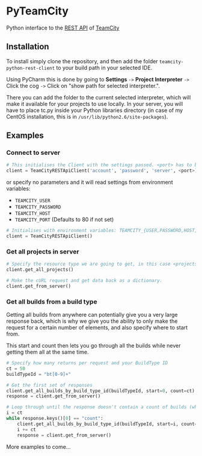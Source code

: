 # PyTeamCity

Python interface to the [REST
API](https://confluence.jetbrains.com/display/TCD9/REST+API) of
[TeamCity](https://www.jetbrains.com/teamcity/)

## Installation

To install simply clone the repository, and then add the folder `teamcity-python-rest-client` to your build path in your selected IDE.

Using PyCharm this is done by going to __Settings__ `->` __Project Interpreter__ `->` Click the cog `->` Click on "show path for selected interpreter.".

There you can add the folder to the current selected interpreter, which will make it available for your projects to use locally. In your server, you will have to place tc.py inside your Python libraries directory (in case of my CentOS installation, this is in `/usr/lib/python2.6/site-packages`).

## Examples

### Connect to server

```python
# This initialises the Client with the settings passed. <port> has to be an integer.
client = TeamCityRESTApiClient('account', 'password', 'server', <port>)
```

or specify no parameters and it will read settings from environment
variables:

- `TEAMCITY_USER`
- `TEAMCITY_PASSWORD`
- `TEAMCITY_HOST`
- `TEAMCITY_PORT` (Defaults to 80 if not set)

```python
# Initialises with environment variables: TEAMCITY_{USER,PASSWORD,HOST,PORT}
client = TeamCityRESTApiClient()
```

### Get all projects in server

```python
# Specify the resource type we are going to get, in this case <projects>
client.get_all_projects()

# Make the cURL request and get data back as a dictionary.
client.get_from_server()
```

### Get all builds from a build type

Getting all builds from anywhere can potentially give you a very large response back, which is why we give you the ability to only make the request for a certain number of elements, and also specify where to start from.

This start and count then lets you go through all the builds while never getting them all at the same time.

```python
# Specify how many returns per request and your BuildType ID
ct = 50
buildTypeId = "bt[0-9]+"

# Get the first set of responses
client.get_all_builds_by_build_type_id(buildTypeId, start=0, count=ct)
response = client.get_from_server()

# Loop through until the response doesn't contain a count of builds (which should be == ct)
i = ct
while response.keys()[0] == "count":
	client.get_all_builds_by_build_type_id(buildTypeId, start=i, count=ct)
	i += ct
	response = client.get_from_server()
```

More examples to come...
